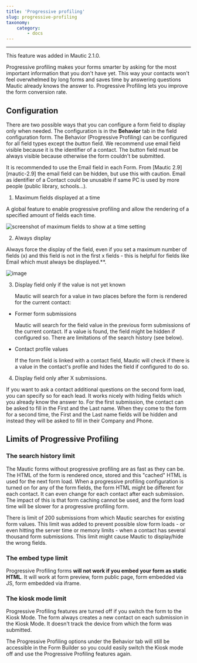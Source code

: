 ```yaml
---
title: 'Progressive profiling'
slug: progressive-profiling
taxonomy:
    category:
        - docs
---
```


---
This feature was added in Mautic 2.1.0.

Progressive profiling makes your forms smarter by asking for the most important information that you don't have yet. This way your contacts won't feel overwhelmed by long forms and saves time by answering questions Mautic already knows the answer to. Progressive Profiling lets you improve the form conversion rate.

## Configuration

There are two possible ways that you can configure a form field to display only when needed. The configuration is in the __Behavior__ tab in the field configuration form. The Behavior (Progressive Profiling) can be configured for all field types except the _button_ field. We recommend use  email field visible because it is the identifier of a contact. The button field must be always visible because otherwise the form couldn't be submitted.

It is recommended to use the Email field in each Form. From [Mautic 2.9][mautic-2.9] the email field can be hidden, but use this with caution. Email as identifier of a Contact could be unusable if same PC is used by more people (public library, schools...).

1. Maximum fields displayed at a time

A global feature to enable progressive profiling and allow the rendering of a specified amount of fields each time.

![screenshot of maximum fields to show at a time setting](https://user-images.githubusercontent.com/462477/80913098-3f71c500-8d42-11ea-919c-13763228bc1c.png)

2. Always display

Always force the display of the field, even if you set a maximum number of fields (x) and this field is not in the first x fields - this is helpful for fields like Email which must always be displayed.**. 

![image](https://user-images.githubusercontent.com/462477/80913150-b6a75900-8d42-11ea-944d-7552882b215f.png)

3. Display field only if the value is not yet known

	Mautic will search for a value in two places before the form is rendered for the current contact:

* Former form submissions
  
  Mautic will search for the field value in the previous form submissions of the current contact. If a value is found, the field might be hidden if configured so. There are limitations of the search history (see below).   

* Contact profile values
  
   If the form field is linked with a contact field, Mautic will check if there is a value in the contact's profile and hides the field if configured to do so.

4. Display field only after X submissions.

If you want to ask a contact additional questions on the second form load, you can specify so for each lead. It works nicely with hiding fields which you already know the answer to. For the first submission, the contact can be asked to fill in the First and the Last name. When they come to the form for a second time, the First and the Last name fields will be hidden and instead they will be asked to fill in their Company and Phone.

## Limits of Progressive Profiling

### The search history limit

The Mautic forms without progressive profiling are as fast as they can be. The HTML of the form is rendered once, stored and this "cached" HTML is used for the next form load. When a progressive profiling configuration is turned on for any of the form fields, the form HTML might be different for each contact. It can even change for each contact after each submission. The impact of this is that form caching cannot be used, and the form load time will be slower for a progressive profiling form.

There is limit of 200 submissions from which Mautic searches for existing form values. This limit was added to prevent possible slow form loads - or even hitting the server time or memory limits - when a contact has several thousand form submissions. This limit might cause Mautic to display/hide the wrong fields.

### The embed type limit

Progressive Profiling forms **will not work if you embed your form as static HTML**. It will work at form preview, form public page, form embedded via JS, form embedded via iframe.

### The kiosk mode limit

Progressive Profiling features are turned off if you switch the form to the Kiosk Mode. The form always creates a new contact on each submission in the Kiosk Mode. It doesn't track the device from which the form was submitted.

The Progressive Profiling options under the Behavior tab will still be accessible in the Form Builder so you could easily switch the Kiosk mode off and use the Progressive Profiling features again.
